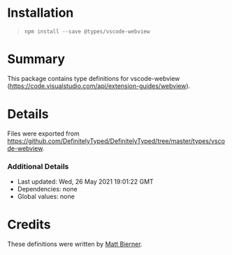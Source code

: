 # Installation
> `npm install --save @types/vscode-webview`

# Summary
This package contains type definitions for vscode-webview (https://code.visualstudio.com/api/extension-guides/webview).

# Details
Files were exported from https://github.com/DefinitelyTyped/DefinitelyTyped/tree/master/types/vscode-webview.

### Additional Details
 * Last updated: Wed, 26 May 2021 19:01:22 GMT
 * Dependencies: none
 * Global values: none

# Credits
These definitions were written by [Matt Bierner](https://github.com/mjbvz).
